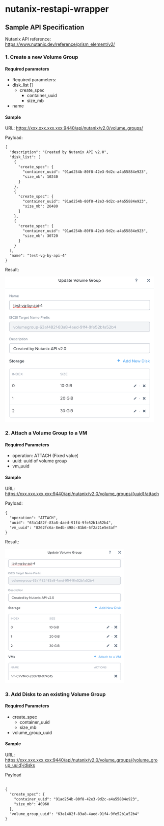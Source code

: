 # nutanix-restapi-wrapper

## Sample API Specification

Nutanix API reference: https://www.nutanix.dev/reference/prism_element/v2/

### 1. Create a new Volume Group

#### Required parameters
* Required parameters:  
* disk_list []
   * create_spec
      * container_uuid
      * size_mb
* name

#### Sample
URL: https://xxx.xxx.xxx.xxx:9440/api/nutanix/v2.0/volume_groups/

Payload:
```
{
  "description": "Created by Nutanix API v2.0",
  "disk_list": [
    {
      "create_spec": {
        "container_uuid": "91ad254b-80f8-42e3-9d2c-a4a55884e923",
        "size_mb": 10240
      }
    },
    {
      "create_spec": {
        "container_uuid": "91ad254b-80f8-42e3-9d2c-a4a55884e923",
        "size_mb": 20480
      }
    },
    {
      "create_spec": {
        "container_uuid": "91ad254b-80f8-42e3-9d2c-a4a55884e923",
        "size_mb": 30720
      }
    }
  ],
  "name": "test-vg-by-api-4"
}
```

Result:

![result](resources/CreateVG_result.png)

### 2. Attach a Volume Group to a VM

#### Required Parameters

* operation: ATTACH (Fixed value)
* uuid: uuid of volume group
* vm_uuid

#### Sample
URL: https://xxx.xxx.xxx.xxx:9440/api/nutanix/v2.0/volume_groups/{uuid}/attach

Payload:
```
{
  "operation": "ATTACH",
  "uuid": "63a1482f-83a8-4aed-91f4-9fe52b1a52b4",
  "vm_uuid": "0262fc6a-8e4b-498c-81b6-6f2a21e5e3af"
}
```

Result:

![Result](resources/AttachVGroup2VM.png)

### 3. Add Disks to an existing Volume Group

#### Required Parameters

* create_spec
  * container_uuid
  * size_mb
* volume_group_uuid

#### Sample
URL: https://xxx.xxx.xxx.xxx:9440/api/nutanix/v2.0/volume_groups/{volume_group_uuid}/disks

Payload
```

{
  "create_spec": {
    "container_uuid": "91ad254b-80f8-42e3-9d2c-a4a55884e923",
    "size_mb": 40960
  },
  "volume_group_uuid": "63a1482f-83a8-4aed-91f4-9fe52b1a52b4"
}
```
